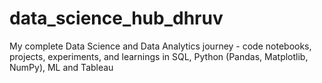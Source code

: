 # data_science_hub_dhruv
My complete Data Science and Data Analytics journey - code notebooks, projects, experiments, and learnings in SQL, Python (Pandas, Matplotlib, NumPy), ML and Tableau
